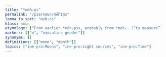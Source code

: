 ```yaml
---
title: "*mḗh₁n̥s"
permalink: "/pie/noun/mḗh1n̥s"
lemma_to_sort: "meh₁ns"
klass: noun
etymology: ["From earlier *méh₁n̥ss, probably from *meh₁- (“to measure”)."]
markers: [["m", "masculine gender"]]
synonyms: []
definitions: [["moon", "month"]]
topics: ["ine-pro:Moons", "ine-pro:Light sources", "ine-pro:Time"]
---
```

